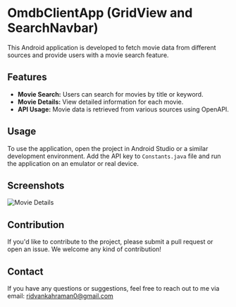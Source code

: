 # OmdbClientApp (GridView and SearchNavbar)

This Android application is developed to fetch movie data from different sources and provide users with a movie search feature.

## Features

- **Movie Search:** Users can search for movies by title or keyword.
- **Movie Details:** View detailed information for each movie.
- **API Usage:** Movie data is retrieved from various sources using OpenAPI.

## Usage

To use the application, open the project in Android Studio or a similar development environment. Add the API key to `Constants.java` file and run the application on an emulator or real device.

## Screenshots

![Movie Details](https://user-images.githubusercontent.com/97099484/163163963-eb1b78c1-8238-425e-8f23-58404333f807.png)

## Contribution

If you'd like to contribute to the project, please submit a pull request or open an issue. We welcome any kind of contribution!

## Contact

If you have any questions or suggestions, feel free to reach out to me via email: ridvankahraman0@gmail.com
